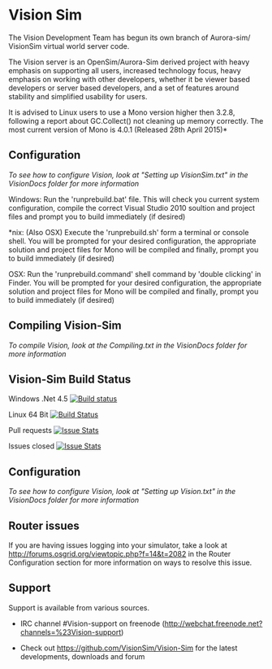 # Vision Sim

The Vision Development Team has begun its own branch of Aurora-sim/ VisionSim virtual world server code.

The Vision server is an OpenSim/Aurora-Sim derived project with heavy emphasis on supporting all users, 
increased technology focus, heavy emphasis on working with other developers,
whether it be viewer based developers or server based developers, 
and a set of features around stability and simplified usability for users.

It is advised to Linux users to use a Mono version higher then 3.2.8, following a report about GC.Collect() not cleaning up memory correctly. The most current version of Mono is 4.0.1 (Released 28th April 2015)*

## Configuration
*To see how to configure Vision, look at "Setting up VisionSim.txt" in the VisionDocs folder for more information*

Windows:
   Run the 'runprebuild.bat' file.
   This will check you current system configuration, compile the correct Visual Studio 2010 soultion and project files and prompt you to build immediately (if desired)

*nix:      (Also OSX)
   Execute the 'runprebuild.sh' form a terminal or console shell.
   You will be prompted for your desired configuration, the appropriate solution and project files for Mono will be compiled and finally, prompt you to build immediately (if desired)
   
OSX:
   Run the 'runprebuild.command' shell command by 'double clicking' in Finder.
   You will be prompted for your desired configuration, the appropriate solution and project files for Mono will be compiled and finally, prompt you to build immediately (if desired)

## Compiling Vision-Sim

*To compile Vision, look at the Compiling.txt in the VisionDocs folder for more information*

## Vision-Sim Build Status

Windows .Net 4.5 [![Build status](https://ci.appveyor.com/api/projects/status/a90lejf562n9sxwy?svg=true)](https://ci.appveyor.com/project/britanyanncopperfield/vision-sim)

Linux 64 Bit [![Build Status](https://travis-ci.org/VisionSim/Vision-Sim.svg?branch=master)](https://travis-ci.org/VisionSim/Vision-Sim)

Pull requests [![Issue Stats](http://www.issuestats.com/github/VisionSim/Vision-Sim/badge/pr)](http://www.issuestats.com/github/VisionSim/Vision-Sim)

Issues closed [![Issue Stats](http://www.issuestats.com/github/VisionSim/Vision-Sim/badge/issue)](http://www.issuestats.com/github/VisionSim/Vision-Sim)

## Configuration

*To see how to configure Vision, look at "Setting up Vision.txt" in the VisionDocs folder for more information*

## Router issues
If you are having issues logging into your simulator, take a look at http://forums.osgrid.org/viewtopic.php?f=14&t=2082 in the Router Configuration section for more information on ways to resolve this issue.

## Support
Support is available from various sources.

* IRC channel #Vision-support on freenode (http://webchat.freenode.net?channels=%23Vision-support)

* Check out https://github.com/VisionSim/Vision-Sim for the latest developments, downloads and forum